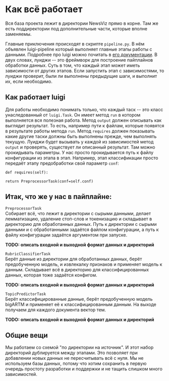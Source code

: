 # Как всё работает
Вся база проекта лежит в директории NewsViz прямо в корне. Там же есть поддиректории под дополнительные части, которые вполне заменяемы.  

Главные приключения происходят в скрипте `pipeline.py`. В нём объявлен luigi-pipeline который выполняет главные этапы работы с данными. Подробнее про luigi можно почитать в [его документации](https://luigi.readthedocs.io/en/stable/). В двух словах, луиджи -- это фреймворк для построение пайплайнов обработки данных. Суть в том, что каждый этап может иметь зависимости от других этапов. Если запустить этап с зависимостями, то луиджи проверит, были ли выполнены предыдущие шаги, и выполнит их, если необходимо.

## Как работает luigi
Для работы необходимо понимать только, что каждый таск -- это класс унаследованный от `luigi.Task`. Он имеет метод `run` в котором выполняется вся полезная работа. Метод `output` должен описывать как выглядит результат. То есть, например пути к файлам, которые появятся в результате работы метода `run`. Метод `requires` должен показывать какие другие таски должны быть выполнены прежде, чем выполнять текущую. Луиджи будет вызывать у каждой из зависимостей метод `output` и проверять, существует ли описанный результат. Там можно прокидывать параметры. У нас просто прокидывается путь к файлу конфигурации из этапа в этап. Например, этап классификации просто передаёт этапу предобработки свой параметр `conf`:  
```
def requires(self):

return PreprocessorTask(conf=self.conf)
```

## Итак, что же у нас в пайплайне:
`PreprocessorTask`  
Собирает всё, что лежит в директории с сырыми данными, делает лемматизацию, удаление стоп-слов и токенизацию и складывает в директорию для обработанных данных. Путь к директории с сырыми данными и с обработанными задаётся файлом конфигурации, а путь к файлу конфигурации задаётся аргументом при запуске.

**TODO: описать входной и выходной формат данных и директорий**

`RubricClassifierTask`  
Берёт данные из директории для обработанных данных, берёт предобученную модель, и извлекалку признаков и применяет модель к данным. Складывает всё в директорию для классифицированных данных, которая тоже задаётся конфигом. 

**TODO: описать входной и выходной формат данных и директорий**

`TopicPredictorTask`  
Берёт классифицированные данные, берёт предобученную модель bigARTM и применяет её к классифицированным данным. На выходе получаем для каждого документа вектор тем.

**TODO: описать входной и выходной формат данных и директорий**

## Общие вещи
Мы работаем со схемой "по директории на источник". И этот набор директорий дублируется между этапами. Это позволяет при добавлении новых данных не пересчитывать всё с нуля. Мы не используем базы данных, потому что хотим сохранить в первую очередь простоту разработки и поддержки и не тащить слишком много зависимостей.